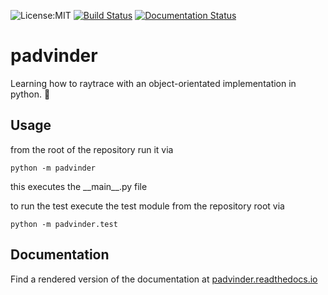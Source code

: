 ![License:MIT](https://img.shields.io/badge/License-MIT-brightgreen.svg)
[![Build Status](https://travis-ci.org/adriankoering/padvinder.svg?branch=master)](https://travis-ci.org/adriankoering/padvinder)
[![Documentation Status](https://readthedocs.org/projects/padvinder/badge/?version=latest)](http://padvinder.readthedocs.io/en/latest/?badge=latest)



# padvinder
Learning how to raytrace with an object-orientated implementation in python. :dizzy:

## Usage
from the root of the repository run it via
```
python -m padvinder
```
this executes the \_\_main\_\_.py file

to run the test execute the test module from the repository root via
```
python -m padvinder.test
```
## Documentation

Find a rendered version of the documentation at [padvinder.readthedocs.io](http://padvinder.readthedocs.io/en/latest/)
